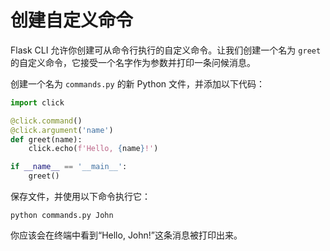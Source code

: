 # 创建自定义命令

Flask CLI 允许你创建可从命令行执行的自定义命令。让我们创建一个名为 `greet` 的自定义命令，它接受一个名字作为参数并打印一条问候消息。

创建一个名为 `commands.py` 的新 Python 文件，并添加以下代码：

```python
import click

@click.command()
@click.argument('name')
def greet(name):
    click.echo(f'Hello, {name}!')

if __name__ == '__main__':
    greet()
```

保存文件，并使用以下命令执行它：

```
python commands.py John
```

你应该会在终端中看到“Hello, John!”这条消息被打印出来。
